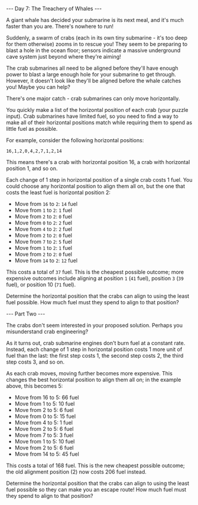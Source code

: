 --- Day 7: The Treachery of Whales ---

A giant whale has decided your submarine is its next meal, and it's much faster
than you are. There's nowhere to run!

Suddenly, a swarm of crabs (each in its own tiny submarine - it's too deep for
them otherwise) zooms in to rescue you! They seem to be preparing to blast a
hole in the ocean floor; sensors indicate a massive underground cave system
just beyond where they're aiming!

The crab submarines all need to be aligned before they'll have enough power to
blast a large enough hole for your submarine to get through. However, it
doesn't look like they'll be aligned before the whale catches you! Maybe you
can help?

There's one major catch - crab submarines can only move horizontally.

You quickly make a list of the horizontal position of each crab (your puzzle
input). Crab submarines have limited fuel, so you need to find a way to make
all of their horizontal positions match while requiring them to spend as little
fuel as possible.

For example, consider the following horizontal positions:

`16,1,2,0,4,2,7,1,2,14`

This means there's a crab with horizontal position 16, a crab with horizontal
position 1, and so on.

Each change of 1 step in horizontal position of a single crab costs 1 fuel. You
could choose any horizontal position to align them all on, but the one that
costs the least fuel is horizontal position 2:

+ Move from `16` to `2`: `14` fuel
+ Move from `1` to `2`: `1` fuel
+ Move from `2` to `2`: `0` fuel
+ Move from `0` to `2`: `2` fuel
+ Move from `4` to `2`: `2` fuel
+ Move from `2` to `2`: `0` fuel
+ Move from `7` to `2`: `5` fuel
+ Move from `1` to `2`: `1` fuel
+ Move from `2` to `2`: `0` fuel
+ Move from `14` to `2`: `12` fuel

This costs a total of `37` fuel. This is the cheapest possible outcome; more
expensive outcomes include aligning at position `1` (`41` fuel), position `3` (`39`
fuel), or position 10 (`71` fuel).

Determine the horizontal position that the crabs can align to using the least
fuel possible. How much fuel must they spend to align to that position?

--- Part Two ---

The crabs don't seem interested in your proposed solution. Perhaps you
misunderstand crab engineering?

As it turns out, crab submarine engines don't burn fuel at a constant rate.
Instead, each change of 1 step in horizontal position costs 1 more unit of fuel
than the last: the first step costs 1, the second step costs 2, the third step
costs 3, and so on.

As each crab moves, moving further becomes more expensive. This changes the
best horizontal position to align them all on; in the example above, this
becomes 5:

+ Move from 16 to 5: 66 fuel
+ Move from 1 to 5: 10 fuel
+ Move from 2 to 5: 6 fuel
+ Move from 0 to 5: 15 fuel
+ Move from 4 to 5: 1 fuel
+ Move from 2 to 5: 6 fuel
+ Move from 7 to 5: 3 fuel
+ Move from 1 to 5: 10 fuel
+ Move from 2 to 5: 6 fuel
+ Move from 14 to 5: 45 fuel

This costs a total of 168 fuel. This is the new cheapest possible outcome; the
old alignment position (2) now costs 206 fuel instead.

Determine the horizontal position that the crabs can align to using the least
fuel possible so they can make you an escape route! How much fuel must they
spend to align to that position?
